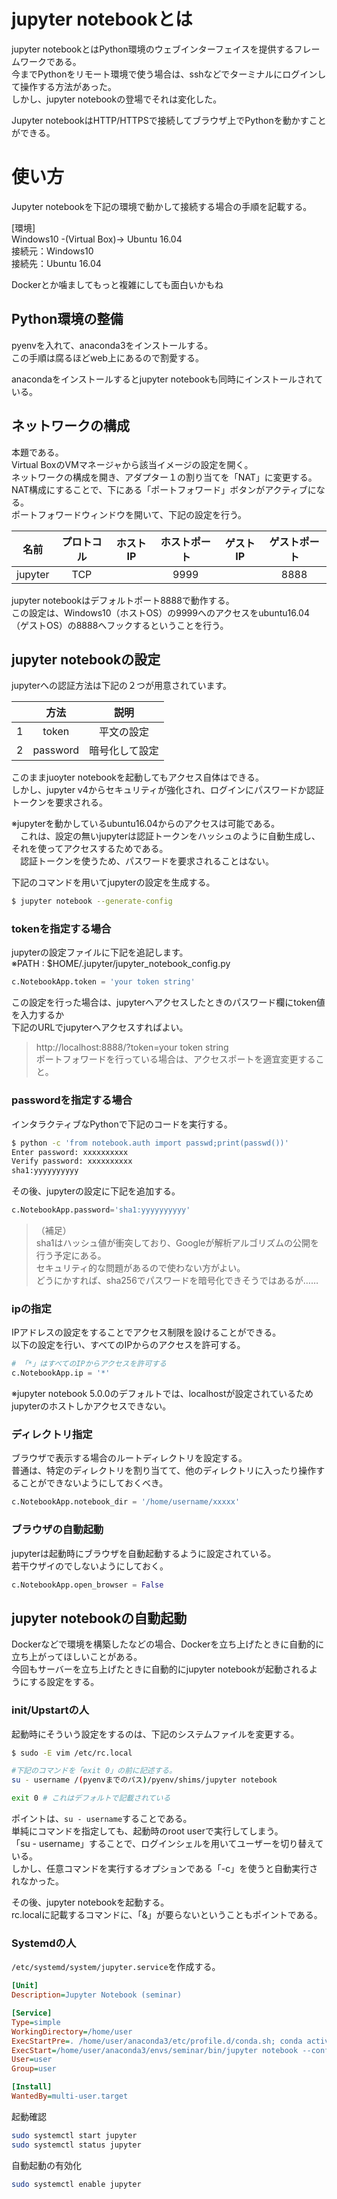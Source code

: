 # jupyter notebookとは

jupyter notebookとはPython環境のウェブインターフェイスを提供するフレームワークである。  
今までPythonをリモート環境で使う場合は、sshなどでターミナルにログインして操作する方法があった。  
しかし、jupyter notebookの登場でそれは変化した。  

Jupyter notebookはHTTP/HTTPSで接続してブラウザ上でPythonを動かすことができる。  

# 使い方
Jupyter notebookを下記の環境で動かして接続する場合の手順を記載する。  

[環境]  
Windows10 -(Virtual Box)-> Ubuntu 16.04  
接続元：Windows10  
接続先：Ubuntu 16.04  

Dockerとか噛ましてもっと複雑にしても面白いかもね  

## Python環境の整備

pyenvを入れて、anaconda3をインストールする。  
この手順は腐るほどweb上にあるので割愛する。  

anacondaをインストールするとjupyter notebookも同時にインストールされている。  

## ネットワークの構成
本題である。  
Virtual BoxのVMマネージャから該当イメージの設定を開く。  
ネットワークの構成を開き、アダプター１の割り当てを「NAT」に変更する。  
NAT構成にすることで、下にある「ポートフォワード」ボタンがアクティブになる。  
ポートフォワードウィンドウを開いて、下記の設定を行う。  

|名前|プロトコル|ホストIP|ホストポート|ゲストIP|ゲストポート|
|:--:|:--------:|:------:|:----------:|:------:|:----------:|
|jupyter|TCP||9999||8888|

jupyter notebookはデフォルトポート8888で動作する。  
この設定は、Windows10（ホストOS）の9999へのアクセスをubuntu16.04（ゲストOS）の8888へフックするということを行う。  

## jupyter notebookの設定

jupyterへの認証方法は下記の２つが用意されています。  

||方法|説明|
|:-:|:-:|:-:|
|1|token|平文の設定|
|2|password|暗号化して設定|

このままjuoyter notebookを起動してもアクセス自体はできる。  
しかし、jupyter v4からセキュリティが強化され、ログインにパスワードか認証トークンを要求される。  

※jupyterを動かしているubuntu16.04からのアクセスは可能である。  
　これは、設定の無いjupyterは認証トークンをハッシュのように自動生成し、それを使ってアクセスするためである。  
　認証トークンを使うため、パスワードを要求されることはない。  

下記のコマンドを用いてjupyterの設定を生成する。  

```bash
$ jupyter notebook --generate-config
```

### tokenを指定する場合

jupyterの設定ファイルに下記を追記します。  
※PATH : $HOME/.jupyter/jupyter_notebook_config.py  

```python:$HOME/.jupyter/jupyter_notebook_config.py
c.NotebookApp.token = 'your token string'
```

この設定を行った場合は、jupyterへアクセスしたときのパスワード欄にtoken値を入力するか  
下記のURLでjupyterへアクセスすればよい。  

>
> http&#58;//localhost:8888/?token=your token string  
> ポートフォワードを行っている場合は、アクセスポートを適宜変更すること。


### passwordを指定する場合

インタラクティブなPythonで下記のコードを実行する。  

```bash
$ python -c 'from notebook.auth import passwd;print(passwd())'
Enter password: xxxxxxxxxx
Verify password: xxxxxxxxxx
sha1:yyyyyyyyyy
```

その後、jupyterの設定に下記を追加する。

```python
c.NotebookApp.password='sha1:yyyyyyyyyy'
```

>（補足）  
>sha1はハッシュ値が衝突しており、Googleが解析アルゴリズムの公開を行う予定にある。  
>セキュリティ的な問題があるので使わない方がよい。  
>どうにかすれば、sha256でパスワードを暗号化できそうではあるが……  


### ipの指定
IPアドレスの設定をすることでアクセス制限を設けることができる。  
以下の設定を行い、すべてのIPからのアクセスを許可する。  

```python
# 「*」はすべてのIPからアクセスを許可する
c.NotebookApp.ip = '*'
```

※jupyter notebook 5.0.0のデフォルトでは、localhostが設定されているためjupyterのホストしかアクセスできない。  

### ディレクトリ指定
ブラウザで表示する場合のルートディレクトリを設定する。  
普通は、特定のディレクトリを割り当てて、他のディレクトリに入ったり操作することができないようにしておくべき。  

```python
c.NotebookApp.notebook_dir = '/home/username/xxxxx'
```

### ブラウザの自動起動
jupyterは起動時にブラウザを自動起動するように設定されている。  
若干ウザイのでしないようにしておく。  

```python
c.NotebookApp.open_browser = False
```

## jupyter notebookの自動起動
Dockerなどで環境を構築したなどの場合、Dockerを立ち上げたときに自動的に立ち上がってほしいことがある。  
今回もサーバーを立ち上げたときに自動的にjupyter notebookが起動されるようにする設定をする。  

### init/Upstartの人

起動時にそういう設定をするのは、下記のシステムファイルを変更する。  

```bash
$ sudo -E vim /etc/rc.local
```

```bash rc.local
#下記のコマンドを「exit 0」の前に記述する。
su - username /(pyenvまでのパス)/pyenv/shims/jupyter notebook

exit 0 # これはデフォルトで記載されている
```

ポイントは、`su - username`することである。  
単純にコマンドを指定しても、起動時のroot userで実行してしまう。  
「su - username」することで、ログインシェルを用いてユーザーを切り替えている。  
しかし、任意コマンドを実行するオプションである「-c」を使うと自動実行されなかった。  

その後、jupyter notebookを起動する。  
rc.localに記載するコマンドに、「&」が要らないということもポイントである。  

### Systemdの人

`/etc/systemd/system/jupyter.service`を作成する。

```ini /etc/systemd/system/jupyter.service
[Unit]
Description=Jupyter Notebook (seminar)

[Service]
Type=simple
WorkingDirectory=/home/user
ExecStartPre=. /home/user/anaconda3/etc/profile.d/conda.sh; conda activate seminar
ExecStart=/home/user/anaconda3/envs/seminar/bin/jupyter notebook --config=/home/user/.jupyter/jupyter_notebook_config.py
User=user
Group=user

[Install]
WantedBy=multi-user.target
```

起動確認

```bash
sudo systemctl start jupyter
sudo systemctl status jupyter
```

自動起動の有効化

```bash
sudo systemctl enable jupyter
```
